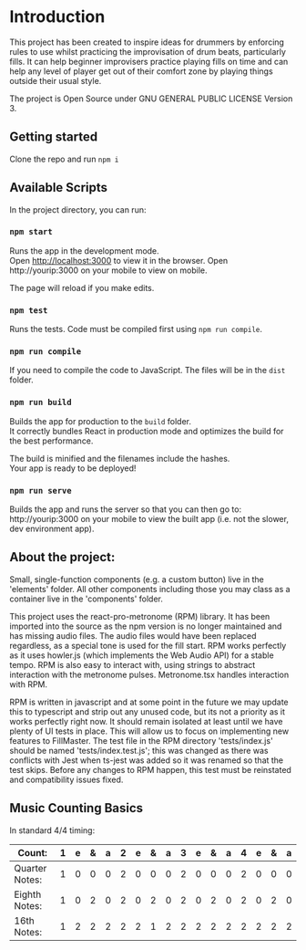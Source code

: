 # Introduction

This project has been created to inspire ideas for drummers by enforcing rules to use whilst practicing the improvisation of drum beats, particularly fills. It can help beginner improvisers practice playing fills on time and can help any level of player get out of their comfort zone by playing things outside their usual style.

The project is Open Source under GNU GENERAL PUBLIC LICENSE Version 3.

## Getting started

Clone the repo and run `npm i`

## Available Scripts

In the project directory, you can run:

### `npm start`

Runs the app in the development mode.\
Open [http://localhost:3000](http://localhost:3000) to view it in the browser.
Open http://yourip:3000 on your mobile to view on mobile.

The page will reload if you make edits.

### `npm test`

Runs the tests. Code must be compiled first using `npm run compile`.

### `npm run compile`

If you need to compile the code to JavaScript. The files will be in the `dist` folder.

### `npm run build`

Builds the app for production to the `build` folder.\
It correctly bundles React in production mode and optimizes the build for the best performance.

The build is minified and the filenames include the hashes.\
Your app is ready to be deployed!

### `npm run serve`

Builds the app and runs the server so that you can then go to: http://yourip:3000 on your mobile to view the built app (i.e. not the slower, dev environment app).

## About the project:

Small, single-function components (e.g. a custom button) live in the 'elements' folder.
All other components including those you may class as a container live in the 'components' folder.

This project uses the react-pro-metronome (RPM) library. It has been imported into the source as the npm version is no longer maintained and has missing audio files. The audio files would have been replaced regardless, as a special tone is used for the fill start. RPM works perfectly as it uses howler.js (which implements the Web Audio API) for a stable tempo. RPM is also easy to interact with, using strings to abstract interaction with the metronome pulses. Metronome.tsx handles interaction with RPM.

RPM is written in javascript and at some point in the future we may update this to typescript and strip out any unused code, but its not a priority as it works perfectly right now. It should remain isolated at least until we have plenty of UI tests in place. This will allow us to focus on implementing new features to FillMaster. The test file in the RPM directory 'tests/index.js' should be named 'tests/index.test.js'; this was changed as there was conflicts with Jest when ts-jest was added so it was renamed so that the test skips. Before any changes to RPM happen, this test must be reinstated and compatibility issues fixed.

## Music Counting Basics

In standard 4/4 timing:

| Count: | 1 | e | & | a | 2 | e | & | a | 3 | e | & | a | 4 | e | & | a |
| - | - | - | - | - | - | - | - | - | - | - | - | - | - | - | - | - |
| Quarter Notes: | 1 | 0 | 0 | 0 | 2 | 0 | 0 | 0 | 2 | 0 | 0 | 0 | 2 | 0 | 0 | 0 |
| Eighth Notes: | 1 | 0 | 2 | 0 | 2 | 0 | 2 | 0 | 2 | 0 | 2 | 0 | 2 | 0 | 2 | 0 |
| 16th Notes: | 1 | 2 | 2 | 2 | 2 | 2 | 1 | 2 | 2 | 2 | 2 | 2 | 2 | 2 | 2 | 2 |